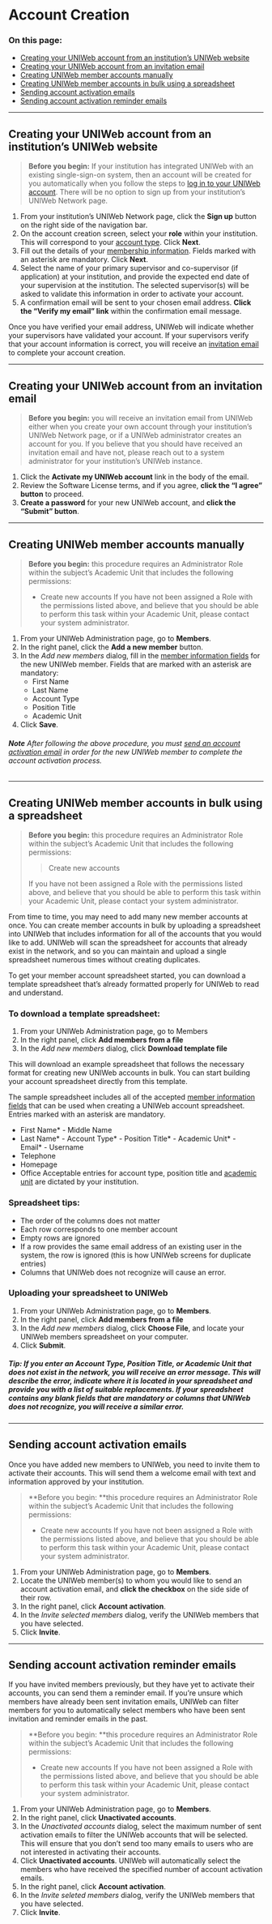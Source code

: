 # Account Creation

### On this page:

- [Creating your UNIWeb account from an institution’s UNIWeb website][1]
- [Creating your UNIWeb account from an invitation email][2]
- [Creating UNIWeb member accounts manually][3]
- [Creating UNIWeb member accounts in bulk using a spreadsheet][4]
- [Sending account activation emails][5]
- [Sending account activation reminder emails][6]

---- 

## Creating your UNIWeb account from an institution’s UNIWeb website

> **Before you begin:** If your institution has integrated UNIWeb with an existing single-sign-on system, then an account will be created for you automatically when you follow the steps to [log in to your UNIWeb account](). There will be no option to sign up from your institution’s UNIWeb Network page.

1.  From your institution’s UNIWeb Network page, click the **Sign up** button on the right side of the navigation bar.
2. On the account creation screen, select your **role** within your institution. This will correspond to your [account type][8]. Click **Next**.
3. Fill out the details of your [membership information][9]. Fields marked with an asterisk are mandatory. Click **Next**.
4. Select the name of your primary supervisor and co-supervisor (if application) at your institution, and provide the expected end date of your supervision at the institution. The selected supervisor(s) will be asked to validate this information in order to activate your account.
5. A confirmation email will be sent to your chosen email address. **Click the “Verify my email” link** within the confirmation email message. 

Once you have verified your email address, UNIWeb will indicate whether your supervisors have validated your account. If your supervisors verify that your account information is correct, you will receive an [invitation email][10] to complete your account creation. 

---- 

## Creating your UNIWeb account from an invitation email

> **Before you begin:** you will receive an invitation email from UNIWeb either when you create your own account through your institution’s UNIWeb Network page, or if a UNIWeb administrator creates an account for you. If you believe that you should have received an invitation email and have not, please reach out to a system administrator for your institution’s UNIWeb instance.

1. Click the **Activate my UNIWeb account** link in the body of the email.
2. Review the Software License terms, and if you agree, **click the “I agree” button** to proceed.
3. **Create a password** for your new UNIWeb account, and **click the “Submit” button**.
---- 

## Creating UNIWeb member accounts manually

> **Before you begin:** this procedure requires an Administrator Role within the subject’s Academic Unit that includes the following permissions:
> - Create new accounts
> If you have not been assigned a Role with the permissions listed above, and believe that you should be able to perform this task within your Academic Unit, please contact your system administrator.

1. From your UNIWeb Administration page, go to **Members**.
2. In the right panel, click the **Add a new member** button.
3. In the _Add new members_ dialog, fill in the [member information fields][11] for the new UNIWeb member. Fields that are marked with an asterisk are mandatory:
	- First Name
	- Last Name
	- Account Type
	- Position Title
	- Academic Unit
4. Click **Save**.

###### **Note** After following the above procedure, you must [send an account activation email][12] in order for the new UNIWeb member to complete the account activation process.

---- 

## Creating UNIWeb member accounts in bulk using a spreadsheet

>**Before you begin:** this procedure requires an Administrator Role within the subject’s Academic Unit that includes the following permissions:
>
>> Create new accounts  
>
>If you have not been assigned a Role with the permissions listed above, and believe that you should be able to perform this task within your Academic Unit, please contact your system administrator.

From time to time, you may need to add many new member accounts at once. You can create member accounts in bulk by uploading a spreadsheet into UNIWeb that includes information for all of the accounts that you would like to add. UNIWeb will scan the spreadsheet for accounts that already exist in the network, and so you can maintain and upload a single spreadsheet numerous times without creating duplicates.

To get your member account spreadsheet started, you can download a template spreadsheet that’s already formatted properly for UNIWeb to read and understand.

### To download a template spreadsheet:

1. From your UNIWeb Administration page, go to Members
2. In the right panel, click **Add members from a file**
3. In the _Add new members_ dialog, click **Download template file**

This will download an example spreadsheet that follows the necessary format for creating new UNIWeb accounts in bulk. You can start building your account spreadsheet directly from this template.

The sample spreadsheet includes all of the accepted [member information fields]() that can be used when creating a UNIWeb account spreadsheet. Entries marked with an asterisk are mandatory.
- First Name\* - Middle Name
- Last Name* - Account Type* - Position Title* - Academic Unit* - Email\* - Username 
- Telephone 
- Homepage 
- Office
Acceptable entries for account type, position title and [academic unit]() are dictated by your institution. 

### Spreadsheet tips:

- The order of the columns does not matter
- Each row corresponds to one member account
- Empty rows are ignored
- If a row provides the same email address of an existing user in the system, the row is ignored (this is how UNIWeb screens for duplicate entries)
- Columns that UNIWeb does not recognize will cause an error.

### Uploading your spreadsheet to UNIWeb

1. From your UNIWeb Administration page, go to **Members**.
2. In the right panel, click **Add members from a file**
3. In the _Add new members_ dialog, click **Choose File**, and locate your UNIWeb members spreadsheet on your computer.
4. Click **Submit**.

##### **Tip:** If you enter an Account Type, Position Title, or Academic Unit that does not exist in the network, you will receive an error message. This will describe the error, indicate where it is located in your spreadsheet and provide you with a list of suitable replacements. If your spreadsheet contains any blank fields that are mandatory or columns that UNIWeb does not recognize, you will receive a similar error.

---- 

## Sending account activation emails

Once you have added new members to UNIWeb, you need to invite them to activate their accounts. This will send them a welcome email with text and information approved by your institution.

> **Before you begin: **this procedure requires an Administrator Role within the subject’s Academic Unit that includes the following permissions:
> - Create new accounts
> If you have not been assigned a Role with the permissions listed above, and believe that you should be able to perform this task within your Academic Unit, please contact your system administrator.

1. From your UNIWeb Administration page, go to **Members**.
2. Locate the UNIWeb member(s) to whom you would like to send an account activation email, and **click the checkbox** on the side side of their row.
3. In the right panel, click **Account activation**.
4. In the _Invite selected members_ dialog, verify the UNIWeb members that you have selected.
5. Click **Invite**.

---- 
## Sending account activation reminder emails

If you have invited members previously, but they have yet to activate their accounts, you can send them a reminder email. If you’re unsure which members have already been sent invitation emails, UNIWeb can filter members for you to automatically select members who have been sent invitation and reminder emails in the past.

> **Before you begin: **this procedure requires an Administrator Role within the subject’s Academic Unit that includes the following permissions:
> - Create new accounts
> If you have not been assigned a Role with the permissions listed above, and believe that you should be able to perform this task within your Academic Unit, please contact your system administrator.

1. From your UNIWeb Administration page, go to **Members**.
2. In the right panel, click **Unactivated accounts**. 
3. In the _Unactivated accounts_ dialog, select the maximum number of sent activation emails to filter the UNIWeb accounts that will be selected. This will ensure that you don’t send too many emails to users who are not interested in activating their accounts. 
4. Click **Unactivated accounts**. UNIWeb will automatically select the members who have received the specified number of account activation emails.
5. In the right panel, click **Account activation**.
6. In the _Invite seleted members_ dialog, verify the UNIWeb members that you have selected.
7. Click **Invite**.

[1]:	#Creating-your-UNIWeb-account-from-an-institutions-UNIWeb-website
[2]:	#creating-your-UNIWeb-account-from-an-invitation-email
[3]:	#creating-UNIWeb-member-accounts-manually
[4]:	#creating-UNIWeb-member-accounts-in-bulk-using-a-spreadsheet
[5]:	#sending-account-activation-emails
[6]:	#sending-account-activation-reminder-emails
[8]:	####account-type
[9]:	##member-information-fields
[10]:	##creating-your-UNIWeb-account-from-an-invitation-email
[11]:	##member-information-fields
[12]:	##sending-account-activation-emails
